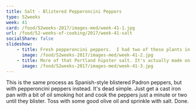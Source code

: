 ```yaml
---
title: Salt - Blistered Pepperoncini Peppers
type: 52weeks
week: 41
card: /food/52weeks-2017/images-med/week-41-1.jpg
url: /food/52-weeks-of-cooking/2017/week-41-salt
socialShare: false
slideshow:
    - title: Fresh pepperoncini peppers.  I had two of these plants in my garden this year and they were very prolific producers.  One had the typical green peppers, but the other produced only red peppers.
      image: /food/52weeks-2017/images-med/week-41-2.jpg
    - title: More of that Portland hipster salt. It's actually made on the Oregon coast in Tillamook county.
      image: /food/52weeks-2017/images-med/week-41-3.jpg
---
```

This is the same process as Spanish-style blistered Padron peppers, but with pepperoncini peppers instead.  It's dead simple.  Just get a cast iron pan with a bit of oil smoking hot and cook the peppers just a minute or two until they blister.  Toss with some good olive oil and sprinkle with salt.  Done.
